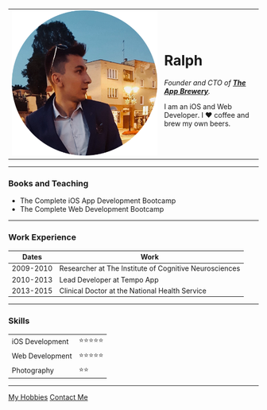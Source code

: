 <!DOCTYPE html>
<html>
  <head>
    <meta charset="utf-8">
    <title>Ralph's Personal Site</title>
    <link rel="stylesheet" href="/css/styles.css">
  </head>

  <body>
    <table cellspacing="20">
      <tr>
        <td><img src="images/ralph.png" alt="ralph profile picture"></td>
        <td><h1>Ralph</h1>
        <p><em>Founder and CTO of <strong><a href="https://www.appbrewery.co/">The App Brewery</a></strong>.</em></p>
        <p>I am an iOS and Web Developer. I ❤️ coffee and brew my own beers.</p></td>
      </tr>
    </table>
    <hr>
    <h3>Books and Teaching</h3>
    <ul>
      <li>The Complete iOS App Development Bootcamp</li>
      <li>The Complete Web Development Bootcamp</li>
    </ul>
    <hr>
    <h3>Work Experience</h3>
    <table cellspacing="10">
      <thead>
        <tr>
          <th>Dates</th>
          <th>Work</th>
        </tr>
      </thead>
      <tbody>
        <tr>
          <td>2009-2010</td>
          <td>Researcher at The Institute of Cognitive Neurosciences</td>
        </tr>
        <tr>
          <td>2010-2013</td>
          <td>Lead Developer at Tempo App</td>
        </tr>
        <tr>
          <td>2013-2015</td>
          <td>Clinical Doctor at the National Health Service</td>
        </tr>
      </tbody>
    </table>
    <hr>
    <h3>Skills</h3>
    <table cellspacing="10">
      <tr>
        <td>iOS Development</td>
        <td>⭐️⭐️⭐️⭐️⭐️</td>
      </tr>
      <tr>
        <td>Web Development</td>
        <td>⭐️⭐️⭐️⭐️⭐️</td>
      </tr>
      <tr>
        <td>Photography</td>
        <td>⭐️⭐️</td>
      </tr>
    </table>
    <hr>
    <a href="hobbies.html">My Hobbies</a>
    <a href="contact-me.html">Contact Me</a>
  </body>
</html>
